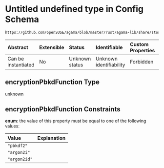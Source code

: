 # Untitled undefined type in Config Schema

```txt
https://github.com/openSUSE/agama/blob/master/rust/agama-lib/share/storage.schema.json#/$defs/encryptionPbkdFunction
```



| Abstract            | Extensible | Status         | Identifiable            | Custom Properties | Additional Properties | Access Restrictions | Defined In                                                          |
| :------------------ | :--------- | :------------- | :---------------------- | :---------------- | :-------------------- | :------------------ | :------------------------------------------------------------------ |
| Can be instantiated | No         | Unknown status | Unknown identifiability | Forbidden         | Allowed               | none                | [storage.schema.json\*](storage.schema.json "open original schema") |

## encryptionPbkdFunction Type

unknown

## encryptionPbkdFunction Constraints

**enum**: the value of this property must be equal to one of the following values:

| Value        | Explanation |
| :----------- | :---------- |
| `"pbkdf2"`   |             |
| `"argon2i"`  |             |
| `"argon2id"` |             |
